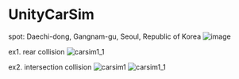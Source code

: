 # UnityCarSim
spot: Daechi-dong, Gangnam-gu, Seoul, Republic of Korea
![image](https://user-images.githubusercontent.com/82865552/161979182-b057f483-cfc3-4ed3-9925-faed9a7a1e7a.png)

ex1. rear collision
![carsim1_1](https://user-images.githubusercontent.com/82865552/161978195-069a5333-13a0-4f87-8295-d5713ccaa34e.png)

ex2. intersection collision
![carsim1](https://user-images.githubusercontent.com/82865552/161978056-6006dd32-b2c8-446c-b98f-9b2767f82b5c.png)
![carsim1_1](https://user-images.githubusercontent.com/82865552/161978263-45646ac9-3818-41b2-8897-a4875895b860.png)
